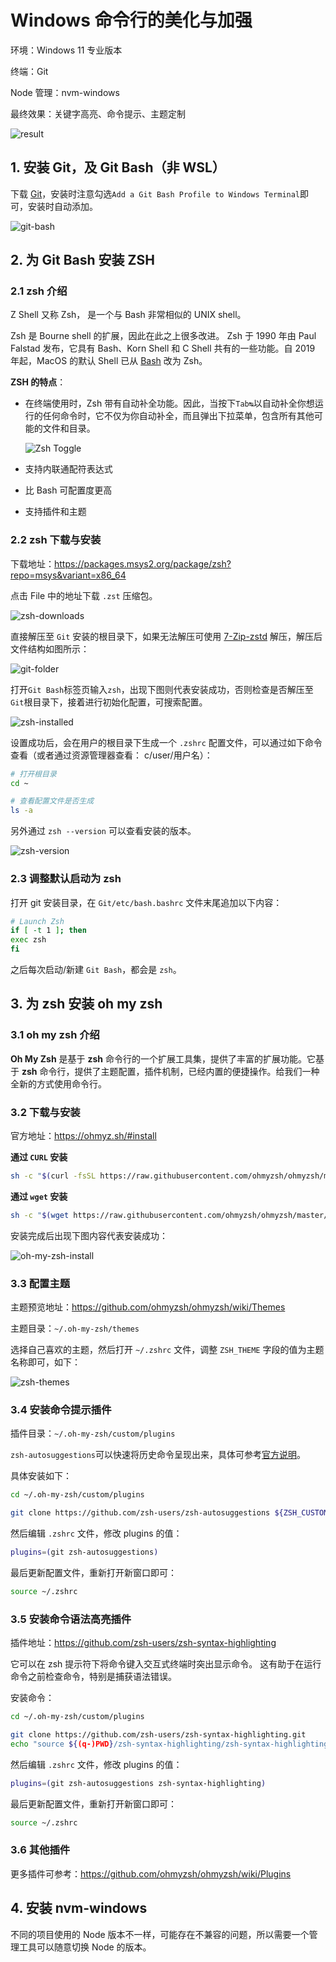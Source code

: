 # Windows 命令行的美化与加强

环境：Windows 11 专业版本

终端：Git

Node 管理：nvm-windows

最终效果：关键字高亮、命令提示、主题定制

![result](./images/result.png)

## 1. 安装 Git，及 Git Bash（非 WSL）

下载 [Git](https://git-scm.com/download/win)，安装时注意勾选`Add a Git Bash Profile to Windows Terminal`即可，安装时自动添加。

![git-bash](./images/git-bash.png)

## 2. 为 Git Bash 安装 ZSH

### 2.1 zsh 介绍

Z Shell 又称 Zsh， 是一个与 Bash 非常相似的 UNIX shell。

Zsh 是 Bourne shell 的扩展，因此在此之上很多改进。 Zsh 于 1990 年由 Paul Falstad 发布，它具有 Bash、Korn Shell 和 C Shell 共有的一些功能。自 2019 年起，MacOS 的默认 Shell 已从 [Bash](https://zh.wikipedia.org/wiki/Bash) 改为 Zsh。

**ZSH 的特点**：

- 在终端使用时，Zsh 带有自动补全功能。因此，当按下`Tab↹`以自动补全你想运行的任何命令时，它不仅为你自动补全，而且弹出下拉菜单，包含所有其他可能的文件和目录。

  ![Zsh Toggle](./images/auto-complete.gif)

- 支持内联通配符表达式
- 比 Bash 可配置度更高
- 支持插件和主题

### 2.2 zsh 下载与安装

下载地址：https://packages.msys2.org/package/zsh?repo=msys&variant=x86_64

点击 File 中的地址下载 `.zst` 压缩包。

![zsh-downloads](./images/zsh-downloads.png)

直接解压至 `Git` 安装的根目录下，如果无法解压可使用 [7-Zip-zstd](https://link.zhihu.com/?target=https%3A//github.com/mcmilk/7-Zip-zstd/releases) 解压，解压后文件结构如图所示：

![git-folder](./images/git-folder.png)

打开`Git Bash`标签页输入`zsh`，出现下图则代表安装成功，否则检查是否解压至`Git`根目录下，接着进行初始化配置，可搜索配置。

![zsh-installed](./images/zsh-install)

设置成功后，会在用户的根目录下生成一个 `.zshrc` 配置文件，可以通过如下命令查看（或者通过资源管理器查看： c/user/用户名）：

```bash
# 打开根目录
cd ~

# 查看配置文件是否生成
ls -a
```

另外通过 `zsh --version` 可以查看安装的版本。

![zsh-version](./images/zsh-version)

### 2.3 调整默认启动为 zsh

打开 git 安装目录，在 `Git/etc/bash.bashrc` 文件末尾追加以下内容：

```bash
# Launch Zsh
if [ -t 1 ]; then
exec zsh
fi
```

之后每次启动/新建 `Git Bash`，都会是 `zsh`。

## 3. 为 zsh 安装 oh my zsh

### 3.1 oh my zsh 介绍

**Oh My Zsh** 是基于 **zsh** 命令行的一个扩展工具集，提供了丰富的扩展功能。它基于 **zsh** 命令行，提供了主题配置，插件机制，已经内置的便捷操作。给我们一种全新的方式使用命令行。

### 3.2 下载与安装

官方地址：https://ohmyz.sh/#install

**通过 `CURL` 安装**

```bash
sh -c "$(curl -fsSL https://raw.githubusercontent.com/ohmyzsh/ohmyzsh/master/tools/install.sh)"
```

**通过 `wget` 安装**

```bash
sh -c "$(wget https://raw.githubusercontent.com/ohmyzsh/ohmyzsh/master/tools/install.sh -O -)"
```

安装完成后出现下图内容代表安装成功：

![oh-my-zsh-install](./images/oh-my-zsh-install)

### 3.3 配置主题

主题预览地址：https://github.com/ohmyzsh/ohmyzsh/wiki/Themes

主题目录：`~/.oh-my-zsh/themes`

选择自己喜欢的主题，然后打开 `~/.zshrc` 文件，调整 `ZSH_THEME` 字段的值为主题名称即可，如下：

![zsh-themes](./images/zsh-themes.png)

### 3.4 安装命令提示插件

插件目录：`~/.oh-my-zsh/custom/plugins`

`zsh-autosuggestions`可以快速将历史命令呈现出来，具体可参考[官方说明](https://link.zhihu.com/?target=https%3A//github.com/zsh-users/zsh-autosuggestions)。

具体安装如下：

```bash
cd ~/.oh-my-zsh/custom/plugins

git clone https://github.com/zsh-users/zsh-autosuggestions ${ZSH_CUSTOM:-~/.oh-my-zsh/custom}/plugins/zsh-autosuggestions
```

然后编辑 `.zshrc` 文件，修改 plugins 的值：

```bash
plugins=(git zsh-autosuggestions)
```

最后更新配置文件，重新打开新窗口即可：

```bash
source ~/.zshrc
```

### 3.5 安装命令语法高亮插件

插件地址：https://github.com/zsh-users/zsh-syntax-highlighting

它可以在 zsh 提示符下将命令键入交互式终端时突出显示命令。 这有助于在运行命令之前检查命令，特别是捕获语法错误。

安装命令：

```bash
cd ~/.oh-my-zsh/custom/plugins

git clone https://github.com/zsh-users/zsh-syntax-highlighting.git
echo "source ${(q-)PWD}/zsh-syntax-highlighting/zsh-syntax-highlighting.zsh" >> ${ZDOTDIR:-$HOME}/.zshrc
```

然后编辑 `.zshrc` 文件，修改 plugins 的值：

```bash
plugins=(git zsh-autosuggestions zsh-syntax-highlighting)
```

最后更新配置文件，重新打开新窗口即可：

```bash
source ~/.zshrc
```

### 3.6 其他插件

更多插件可参考：https://github.com/ohmyzsh/ohmyzsh/wiki/Plugins

## 4. 安装 nvm-windows

不同的项目使用的 Node 版本不一样，可能存在不兼容的问题，所以需要一个管理工具可以随意切换 Node 的版本。

 
